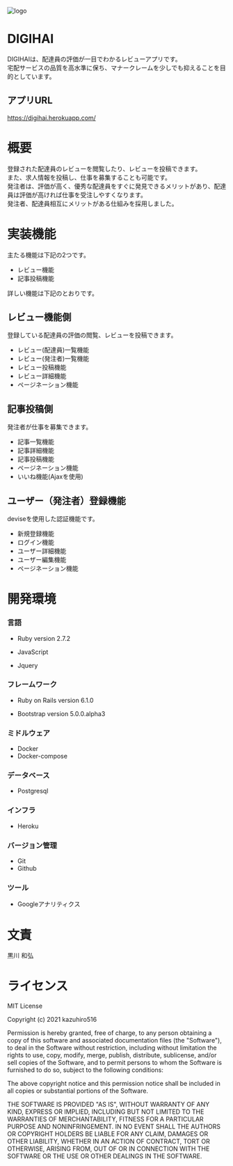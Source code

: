 ![logo](https://user-images.githubusercontent.com/64354488/104673770-bd85c880-5725-11eb-8273-1bf5aa108cd3.png)

# DIGIHAI

DIGIHAIは、配達員の評価が一目でわかるレビューアプリです。<br>
宅配サービスの品質を高水準に保ち、マナークレームを少しでも抑えることを目的としています。

## アプリURL
https://digihai.herokuapp.com/

# 概要
登録された配達員のレビューを閲覧したり、レビューを投稿できます。<br>
また、求人情報を投稿し、仕事を募集することも可能です。<br>
発注者は、評価が高く、優秀な配達員をすぐに発見できるメリットがあり、配達員は評価が高ければ仕事を受注しやすくなります。<br>
発注者、配達員相互にメリットがある仕組みを採用しました。

# 実装機能
主たる機能は下記の2つです。<br>
 * レビュー機能
 * 記事投稿機能 <br>

詳しい機能は下記のとおりです。
 ## レビュー機能側
登録している配達員の評価の閲覧、レビューを投稿できます。<br>
* レビュー(配達員)一覧機能
* レビュー(発注者)一覧機能
* レビュー投稿機能
* レビュー詳細機能
* ページネーション機能
 ## 記事投稿側
発注者が仕事を募集できます。
* 記事一覧機能
* 記事詳細機能
* 記事投稿機能
* ページネーション機能
* いいね機能(Ajaxを使用)
 ## ユーザー（発注者）登録機能
 deviseを使用した認証機能です。
* 新規登録機能
* ログイン機能
* ユーザー詳細機能
* ユーザー編集機能
* ページネーション機能

# 開発環境
### 言語
* Ruby version 2.7.2

* JavaScript

* Jquery

### フレームワーク
* Ruby on Rails version 6.1.0

* Bootstrap version 5.0.0.alpha3

### ミドルウェア

* Docker
* Docker-compose

### データベース
* Postgresql

### インフラ
* Heroku

### バージョン管理
* Git
* Github

### ツール
* Googleアナリティクス

# 文責
黒川 和弘
# ライセンス
MIT License

Copyright (c) 2021 kazuhiro516

Permission is hereby granted, free of charge, to any person obtaining a copy
of this software and associated documentation files (the "Software"), to deal
in the Software without restriction, including without limitation the rights
to use, copy, modify, merge, publish, distribute, sublicense, and/or sell
copies of the Software, and to permit persons to whom the Software is
furnished to do so, subject to the following conditions:

The above copyright notice and this permission notice shall be included in all
copies or substantial portions of the Software.

THE SOFTWARE IS PROVIDED "AS IS", WITHOUT WARRANTY OF ANY KIND, EXPRESS OR
IMPLIED, INCLUDING BUT NOT LIMITED TO THE WARRANTIES OF MERCHANTABILITY,
FITNESS FOR A PARTICULAR PURPOSE AND NONINFRINGEMENT. IN NO EVENT SHALL THE
AUTHORS OR COPYRIGHT HOLDERS BE LIABLE FOR ANY CLAIM, DAMAGES OR OTHER
LIABILITY, WHETHER IN AN ACTION OF CONTRACT, TORT OR OTHERWISE, ARISING FROM,
OUT OF OR IN CONNECTION WITH THE SOFTWARE OR THE USE OR OTHER DEALINGS IN THE
SOFTWARE.
